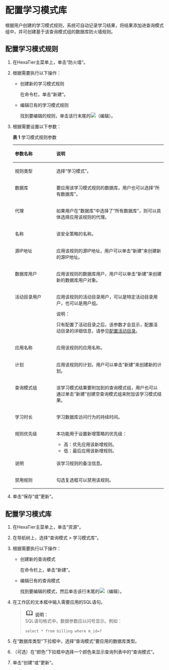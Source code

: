 # 配置学习模式库<a name="ZH-CN_TOPIC_0111166403"></a>

根据用户创建的学习模式规则，系统可自动记录学习结果，将结果添加进查询模式组中，并可创建基于该查询模式组的数据库防火墙规则。

## 配置学习模式规则<a name="zh-cn_topic_0110575023_section1433173918562"></a>

1.  在HexaTier主菜单上，单击“防火墙“。
2.  根据需要执行以下操作：
    -   创建新的学习模式规则

        在命令栏，单击“新建“。

    -   编辑已有的学习模式规则

        找到要编辑的规则，单击该行末尾的![](figures/编辑.png)（编辑）。


3.  根据需要设置以下参数：

    **表 1**  学习模式规则参数

    <a name="zh-cn_topic_0110575023_t6820dff239734dc9ad997438c25e3711"></a>
    <table><thead align="left"><tr id="zh-cn_topic_0110575023_r062a27bdce44414087a87672b89df33a"><th class="cellrowborder" valign="top" width="27.439999999999998%" id="mcps1.2.3.1.1"><p id="zh-cn_topic_0110575023_a2ba8446e2fa045e79a684d92c63a73de"><a name="zh-cn_topic_0110575023_a2ba8446e2fa045e79a684d92c63a73de"></a><a name="zh-cn_topic_0110575023_a2ba8446e2fa045e79a684d92c63a73de"></a>参数名称</p>
    </th>
    <th class="cellrowborder" valign="top" width="72.56%" id="mcps1.2.3.1.2"><p id="zh-cn_topic_0110575023_abcf28a3f4413445c95991212589e48ad"><a name="zh-cn_topic_0110575023_abcf28a3f4413445c95991212589e48ad"></a><a name="zh-cn_topic_0110575023_abcf28a3f4413445c95991212589e48ad"></a>说明</p>
    </th>
    </tr>
    </thead>
    <tbody><tr id="zh-cn_topic_0110575023_row1839616361904"><td class="cellrowborder" valign="top" width="27.439999999999998%" headers="mcps1.2.3.1.1 "><p id="zh-cn_topic_0110575023_p1539733615018"><a name="zh-cn_topic_0110575023_p1539733615018"></a><a name="zh-cn_topic_0110575023_p1539733615018"></a>规则类型</p>
    </td>
    <td class="cellrowborder" valign="top" width="72.56%" headers="mcps1.2.3.1.2 "><p id="zh-cn_topic_0110575023_p73978361206"><a name="zh-cn_topic_0110575023_p73978361206"></a><a name="zh-cn_topic_0110575023_p73978361206"></a>选择<span class="parmvalue" id="zh-cn_topic_0110575023_parmvalue102159544017"><a name="zh-cn_topic_0110575023_parmvalue102159544017"></a><a name="zh-cn_topic_0110575023_parmvalue102159544017"></a>“学习模式”</span>。</p>
    </td>
    </tr>
    <tr id="zh-cn_topic_0110575023_r82048cd1ec914ae7b7c5b1b80575fefc"><td class="cellrowborder" valign="top" width="27.439999999999998%" headers="mcps1.2.3.1.1 "><p id="zh-cn_topic_0110575023_zh-cn_topic_0076429744_p175606231399"><a name="zh-cn_topic_0110575023_zh-cn_topic_0076429744_p175606231399"></a><a name="zh-cn_topic_0110575023_zh-cn_topic_0076429744_p175606231399"></a>数据库</p>
    </td>
    <td class="cellrowborder" valign="top" width="72.56%" headers="mcps1.2.3.1.2 "><p id="zh-cn_topic_0110575023_ae8134aca63f34718bc75d4daa289f721"><a name="zh-cn_topic_0110575023_ae8134aca63f34718bc75d4daa289f721"></a><a name="zh-cn_topic_0110575023_ae8134aca63f34718bc75d4daa289f721"></a>要应用该学习模式规则的数据库，用户也可以选择<span class="parmvalue" id="zh-cn_topic_0110575023_p5d1956d467c04ef0b07873ceead43104"><a name="zh-cn_topic_0110575023_p5d1956d467c04ef0b07873ceead43104"></a><a name="zh-cn_topic_0110575023_p5d1956d467c04ef0b07873ceead43104"></a>“所有数据库”</span>。</p>
    </td>
    </tr>
    <tr id="zh-cn_topic_0110575023_ref9253e4b47542f0ad6b68323c5f4b23"><td class="cellrowborder" valign="top" width="27.439999999999998%" headers="mcps1.2.3.1.1 "><p id="zh-cn_topic_0110575023_zh-cn_topic_0076429744_p539812373914"><a name="zh-cn_topic_0110575023_zh-cn_topic_0076429744_p539812373914"></a><a name="zh-cn_topic_0110575023_zh-cn_topic_0076429744_p539812373914"></a>代理</p>
    </td>
    <td class="cellrowborder" valign="top" width="72.56%" headers="mcps1.2.3.1.2 "><p id="zh-cn_topic_0110575023_a027bed667a9240eaa0aa1b55a6bdbc3d"><a name="zh-cn_topic_0110575023_a027bed667a9240eaa0aa1b55a6bdbc3d"></a><a name="zh-cn_topic_0110575023_a027bed667a9240eaa0aa1b55a6bdbc3d"></a>如果用户在<span class="parmname" id="zh-cn_topic_0110575023_pe1d4e4ec43d04e23b0b254faf65ec68c"><a name="zh-cn_topic_0110575023_pe1d4e4ec43d04e23b0b254faf65ec68c"></a><a name="zh-cn_topic_0110575023_pe1d4e4ec43d04e23b0b254faf65ec68c"></a>“数据库”</span>中选择了<span class="parmvalue" id="zh-cn_topic_0110575023_pd36f94961372448db575c5510bf4b6a9"><a name="zh-cn_topic_0110575023_pd36f94961372448db575c5510bf4b6a9"></a><a name="zh-cn_topic_0110575023_pd36f94961372448db575c5510bf4b6a9"></a>“所有数据库”</span>，则可以具体选择应用该规则的代理。</p>
    </td>
    </tr>
    <tr id="zh-cn_topic_0110575023_row1080212271092"><td class="cellrowborder" valign="top" width="27.439999999999998%" headers="mcps1.2.3.1.1 "><p id="zh-cn_topic_0110575023_ae4c021027c264fee8484568f74112a86"><a name="zh-cn_topic_0110575023_ae4c021027c264fee8484568f74112a86"></a><a name="zh-cn_topic_0110575023_ae4c021027c264fee8484568f74112a86"></a>名称</p>
    </td>
    <td class="cellrowborder" valign="top" width="72.56%" headers="mcps1.2.3.1.2 "><p id="zh-cn_topic_0110575023_a057db29946984d2187ab7f8407233690"><a name="zh-cn_topic_0110575023_a057db29946984d2187ab7f8407233690"></a><a name="zh-cn_topic_0110575023_a057db29946984d2187ab7f8407233690"></a>该安全策略的名称。</p>
    </td>
    </tr>
    <tr id="zh-cn_topic_0110575023_rc972489ae6334fd0b9645e9e3397ce32"><td class="cellrowborder" valign="top" width="27.439999999999998%" headers="mcps1.2.3.1.1 "><p id="zh-cn_topic_0110575023_zh-cn_topic_0076429744_p423912317397"><a name="zh-cn_topic_0110575023_zh-cn_topic_0076429744_p423912317397"></a><a name="zh-cn_topic_0110575023_zh-cn_topic_0076429744_p423912317397"></a>源IP地址</p>
    </td>
    <td class="cellrowborder" valign="top" width="72.56%" headers="mcps1.2.3.1.2 "><p id="zh-cn_topic_0110575023_a53a0a725e1c54ff3b1a719382bac3e3b"><a name="zh-cn_topic_0110575023_a53a0a725e1c54ff3b1a719382bac3e3b"></a><a name="zh-cn_topic_0110575023_a53a0a725e1c54ff3b1a719382bac3e3b"></a>应用该规则的源IP地址，用户可以单击<span class="uicontrol" id="zh-cn_topic_0110575023_u3007d0ef4ed14380976a665519365367"><a name="zh-cn_topic_0110575023_u3007d0ef4ed14380976a665519365367"></a><a name="zh-cn_topic_0110575023_u3007d0ef4ed14380976a665519365367"></a>“新建”</span>来创建新的源IP地址。</p>
    </td>
    </tr>
    <tr id="zh-cn_topic_0110575023_rded9b49236f04e2db17de0f885e487f3"><td class="cellrowborder" valign="top" width="27.439999999999998%" headers="mcps1.2.3.1.1 "><p id="zh-cn_topic_0110575023_zh-cn_topic_0076429744_p0821233393"><a name="zh-cn_topic_0110575023_zh-cn_topic_0076429744_p0821233393"></a><a name="zh-cn_topic_0110575023_zh-cn_topic_0076429744_p0821233393"></a>数据库用户</p>
    </td>
    <td class="cellrowborder" valign="top" width="72.56%" headers="mcps1.2.3.1.2 "><p id="zh-cn_topic_0110575023_a325a3d071b3349ac96c060fc72c4810c"><a name="zh-cn_topic_0110575023_a325a3d071b3349ac96c060fc72c4810c"></a><a name="zh-cn_topic_0110575023_a325a3d071b3349ac96c060fc72c4810c"></a>应用该规则的数据库用户，用户可以单击<span class="uicontrol" id="zh-cn_topic_0110575023_u5d8a3cb1a4f34b1d8829565fc758bf4a"><a name="zh-cn_topic_0110575023_u5d8a3cb1a4f34b1d8829565fc758bf4a"></a><a name="zh-cn_topic_0110575023_u5d8a3cb1a4f34b1d8829565fc758bf4a"></a>“新建”</span>来创建新的数据库用户对象。</p>
    </td>
    </tr>
    <tr id="zh-cn_topic_0110575023_row139171512102113"><td class="cellrowborder" valign="top" width="27.439999999999998%" headers="mcps1.2.3.1.1 "><p id="zh-cn_topic_0110575023_ad703537439ff4dbaa56a9926371309ca"><a name="zh-cn_topic_0110575023_ad703537439ff4dbaa56a9926371309ca"></a><a name="zh-cn_topic_0110575023_ad703537439ff4dbaa56a9926371309ca"></a>活动目录用户</p>
    </td>
    <td class="cellrowborder" valign="top" width="72.56%" headers="mcps1.2.3.1.2 "><p id="zh-cn_topic_0110575023_a6ef8f02512034121ad1d77535b6afa0f"><a name="zh-cn_topic_0110575023_a6ef8f02512034121ad1d77535b6afa0f"></a><a name="zh-cn_topic_0110575023_a6ef8f02512034121ad1d77535b6afa0f"></a>应用该规则的活动目录用户，可以是特定活动目录用户，也可以是用户组。</p>
    <div class="note" id="zh-cn_topic_0110575023_n402f66f692024bc69a23f88de363dac1"><a name="zh-cn_topic_0110575023_n402f66f692024bc69a23f88de363dac1"></a><a name="zh-cn_topic_0110575023_n402f66f692024bc69a23f88de363dac1"></a><span class="notetitle"> 说明： </span><div class="notebody"><p id="zh-cn_topic_0110575023_zh-cn_topic_0076429722_p5717533161"><a name="zh-cn_topic_0110575023_zh-cn_topic_0076429722_p5717533161"></a><a name="zh-cn_topic_0110575023_zh-cn_topic_0076429722_p5717533161"></a>只有配置了活动目录之后，该参数才会显示，配置活动目录的详细信息，请参见<a href="活动目录简介.md#ZH-CN_TOPIC_0111166491">配置活动目录</a>。</p>
    </div></div>
    </td>
    </tr>
    <tr id="zh-cn_topic_0110575023_r9d4ed340c0154491b0b295da50c0ae9e"><td class="cellrowborder" valign="top" width="27.439999999999998%" headers="mcps1.2.3.1.1 "><p id="zh-cn_topic_0110575023_ada4f60dd5951487091c1c70eb9cd60d3"><a name="zh-cn_topic_0110575023_ada4f60dd5951487091c1c70eb9cd60d3"></a><a name="zh-cn_topic_0110575023_ada4f60dd5951487091c1c70eb9cd60d3"></a>应用名称</p>
    </td>
    <td class="cellrowborder" valign="top" width="72.56%" headers="mcps1.2.3.1.2 "><p id="zh-cn_topic_0110575023_zh-cn_topic_0076429744_p94696684412"><a name="zh-cn_topic_0110575023_zh-cn_topic_0076429744_p94696684412"></a><a name="zh-cn_topic_0110575023_zh-cn_topic_0076429744_p94696684412"></a>应用该规则的应用名称。</p>
    </td>
    </tr>
    <tr id="zh-cn_topic_0110575023_ref8d4c2974984f8ead8a8c23303f3e0e"><td class="cellrowborder" valign="top" width="27.439999999999998%" headers="mcps1.2.3.1.1 "><p id="zh-cn_topic_0110575023_a08a540a61410435f83388108d20d0282"><a name="zh-cn_topic_0110575023_a08a540a61410435f83388108d20d0282"></a><a name="zh-cn_topic_0110575023_a08a540a61410435f83388108d20d0282"></a>计划</p>
    </td>
    <td class="cellrowborder" valign="top" width="72.56%" headers="mcps1.2.3.1.2 "><p id="zh-cn_topic_0110575023_a21f5ebaf337b4188955d37329066766e"><a name="zh-cn_topic_0110575023_a21f5ebaf337b4188955d37329066766e"></a><a name="zh-cn_topic_0110575023_a21f5ebaf337b4188955d37329066766e"></a>应用该规则的计划，用户可以单击<span class="uicontrol" id="zh-cn_topic_0110575023_uf0d7e8941fd3468ba51d05f0572566dc"><a name="zh-cn_topic_0110575023_uf0d7e8941fd3468ba51d05f0572566dc"></a><a name="zh-cn_topic_0110575023_uf0d7e8941fd3468ba51d05f0572566dc"></a>“新建”</span>来创建新的计划。</p>
    </td>
    </tr>
    <tr id="zh-cn_topic_0110575023_r373365a56e034151af4eefa9735c7be7"><td class="cellrowborder" valign="top" width="27.439999999999998%" headers="mcps1.2.3.1.1 "><p id="zh-cn_topic_0110575023_a43e3c711c38a402ba5bb51af1ea6c2f6"><a name="zh-cn_topic_0110575023_a43e3c711c38a402ba5bb51af1ea6c2f6"></a><a name="zh-cn_topic_0110575023_a43e3c711c38a402ba5bb51af1ea6c2f6"></a>查询模式组</p>
    </td>
    <td class="cellrowborder" valign="top" width="72.56%" headers="mcps1.2.3.1.2 "><p id="zh-cn_topic_0110575023_a2d4c68be561247a88526596cdd254d04"><a name="zh-cn_topic_0110575023_a2d4c68be561247a88526596cdd254d04"></a><a name="zh-cn_topic_0110575023_a2d4c68be561247a88526596cdd254d04"></a>该学习模式结果要附加到的查询模式组，用户也可以通过单击<span class="uicontrol" id="zh-cn_topic_0110575023_u1f80bfb98efd4353a784eec1521eb9fb"><a name="zh-cn_topic_0110575023_u1f80bfb98efd4353a784eec1521eb9fb"></a><a name="zh-cn_topic_0110575023_u1f80bfb98efd4353a784eec1521eb9fb"></a>“新建”</span>创建空查询模式组来附加该学习模式结果。</p>
    </td>
    </tr>
    <tr id="zh-cn_topic_0110575023_rbe84cba64c3042bb97bd99c39c259afe"><td class="cellrowborder" valign="top" width="27.439999999999998%" headers="mcps1.2.3.1.1 "><p id="zh-cn_topic_0110575023_a6e8f18c19cdc4685962f5ffecced6473"><a name="zh-cn_topic_0110575023_a6e8f18c19cdc4685962f5ffecced6473"></a><a name="zh-cn_topic_0110575023_a6e8f18c19cdc4685962f5ffecced6473"></a>学习时长</p>
    </td>
    <td class="cellrowborder" valign="top" width="72.56%" headers="mcps1.2.3.1.2 "><p id="zh-cn_topic_0110575023_a63971f6eab874168b9193de3dac13bf3"><a name="zh-cn_topic_0110575023_a63971f6eab874168b9193de3dac13bf3"></a><a name="zh-cn_topic_0110575023_a63971f6eab874168b9193de3dac13bf3"></a>学习数据库访问行为的持续时间。</p>
    </td>
    </tr>
    <tr id="zh-cn_topic_0110575023_rc3b8dd9a93f246489c1b108762de76ea"><td class="cellrowborder" valign="top" width="27.439999999999998%" headers="mcps1.2.3.1.1 "><p id="zh-cn_topic_0110575023_a1b8a8e0e224a4a37906396c2796fe9f0"><a name="zh-cn_topic_0110575023_a1b8a8e0e224a4a37906396c2796fe9f0"></a><a name="zh-cn_topic_0110575023_a1b8a8e0e224a4a37906396c2796fe9f0"></a>规则优先级</p>
    </td>
    <td class="cellrowborder" valign="top" width="72.56%" headers="mcps1.2.3.1.2 "><p id="zh-cn_topic_0110575023_zh-cn_topic_0076429744_p459392214012"><a name="zh-cn_topic_0110575023_zh-cn_topic_0076429744_p459392214012"></a><a name="zh-cn_topic_0110575023_zh-cn_topic_0076429744_p459392214012"></a>本功能用于设置新增策略的优先级：</p>
    <a name="zh-cn_topic_0110575023_u6ae6737967d34d038a6e70a1b6c8b45e"></a><a name="zh-cn_topic_0110575023_u6ae6737967d34d038a6e70a1b6c8b45e"></a><ul id="zh-cn_topic_0110575023_u6ae6737967d34d038a6e70a1b6c8b45e"><li>高：优先应用该新增规则。</li><li>低：最后应用该新增规则。</li></ul>
    </td>
    </tr>
    <tr id="zh-cn_topic_0110575023_row19985452101611"><td class="cellrowborder" valign="top" width="27.439999999999998%" headers="mcps1.2.3.1.1 "><p id="zh-cn_topic_0110575023_p1678591016243"><a name="zh-cn_topic_0110575023_p1678591016243"></a><a name="zh-cn_topic_0110575023_p1678591016243"></a>说明</p>
    </td>
    <td class="cellrowborder" valign="top" width="72.56%" headers="mcps1.2.3.1.2 "><p id="zh-cn_topic_0110575023_p4785181010244"><a name="zh-cn_topic_0110575023_p4785181010244"></a><a name="zh-cn_topic_0110575023_p4785181010244"></a>该学习规则的备注信息。</p>
    </td>
    </tr>
    <tr id="zh-cn_topic_0110575023_r2237bd6a96e74c71804d56aa6c89d810"><td class="cellrowborder" valign="top" width="27.439999999999998%" headers="mcps1.2.3.1.1 "><p id="zh-cn_topic_0110575023_aa481506fbf98466b820e38d073529990"><a name="zh-cn_topic_0110575023_aa481506fbf98466b820e38d073529990"></a><a name="zh-cn_topic_0110575023_aa481506fbf98466b820e38d073529990"></a>禁用规则</p>
    </td>
    <td class="cellrowborder" valign="top" width="72.56%" headers="mcps1.2.3.1.2 "><p id="zh-cn_topic_0110575023_a7113f2bd046942b7a9736c54d6fd4c9f"><a name="zh-cn_topic_0110575023_a7113f2bd046942b7a9736c54d6fd4c9f"></a><a name="zh-cn_topic_0110575023_a7113f2bd046942b7a9736c54d6fd4c9f"></a>勾选复选框可以禁用该规则。</p>
    </td>
    </tr>
    </tbody>
    </table>

4.  单击“保存“或“更新“。

## 配置学习模式库<a name="zh-cn_topic_0110575023_sd09f020765c54eacb9744c81727c8162"></a>

1.  在HexaTier主菜单上，单击“资源“。
2.  在导航树上，选择“查询模式 \> 学习模式库“。
3.  根据需要执行以下操作：
    -   创建新的查询模式

        在命令栏上，单击“新建“。

    -   编辑已有的查询模式

        找到要编辑的模式，然后单击该行末尾的![](figures/编辑.png)（编辑）。


4.  在工作区的文本框中输入需要应用的SQL语句。

    >![](public_sys-resources/icon-note.gif) **说明：**   
    >SQL语句格式中，数据参数应以问号显示。例如：  
    >```  
    >select * from billing where m_id=?  
    >```  

5.  在“数据库类型“下拉框中，选择“查询模式“要应用的数据库类型。
6.  （可选）在“颜色“下拉框中选择一个颜色来显示查询列表中的“查询模式“。
7.  单击“创建“或“更新“。

